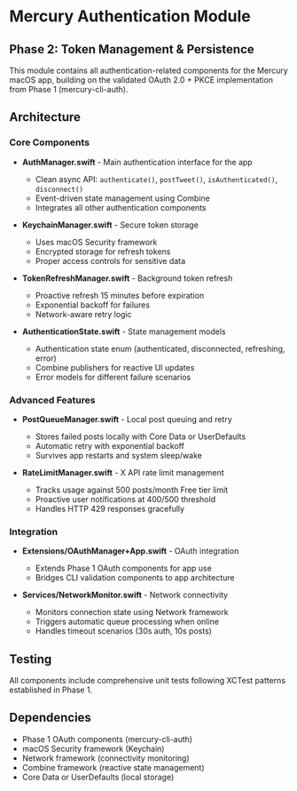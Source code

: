 # Mercury Authentication Module

## Phase 2: Token Management & Persistence

This module contains all authentication-related components for the Mercury macOS app, building on the validated OAuth 2.0 + PKCE implementation from Phase 1 (mercury-cli-auth).

## Architecture

### Core Components

- **AuthManager.swift** - Main authentication interface for the app
  - Clean async API: `authenticate()`, `postTweet()`, `isAuthenticated()`, `disconnect()`
  - Event-driven state management using Combine
  - Integrates all other authentication components

- **KeychainManager.swift** - Secure token storage
  - Uses macOS Security framework
  - Encrypted storage for refresh tokens
  - Proper access controls for sensitive data

- **TokenRefreshManager.swift** - Background token refresh
  - Proactive refresh 15 minutes before expiration
  - Exponential backoff for failures
  - Network-aware retry logic

- **AuthenticationState.swift** - State management models
  - Authentication state enum (authenticated, disconnected, refreshing, error)
  - Combine publishers for reactive UI updates
  - Error models for different failure scenarios

### Advanced Features

- **PostQueueManager.swift** - Local post queuing and retry
  - Stores failed posts locally with Core Data or UserDefaults
  - Automatic retry with exponential backoff
  - Survives app restarts and system sleep/wake

- **RateLimitManager.swift** - X API rate limit management
  - Tracks usage against 500 posts/month Free tier limit
  - Proactive user notifications at 400/500 threshold
  - Handles HTTP 429 responses gracefully

### Integration

- **Extensions/OAuthManager+App.swift** - OAuth integration
  - Extends Phase 1 OAuth components for app use
  - Bridges CLI validation components to app architecture

- **Services/NetworkMonitor.swift** - Network connectivity
  - Monitors connection state using Network framework
  - Triggers automatic queue processing when online
  - Handles timeout scenarios (30s auth, 10s posts)

## Testing

All components include comprehensive unit tests following XCTest patterns established in Phase 1.

## Dependencies

- Phase 1 OAuth components (mercury-cli-auth)
- macOS Security framework (Keychain)
- Network framework (connectivity monitoring)
- Combine framework (reactive state management)
- Core Data or UserDefaults (local storage) 